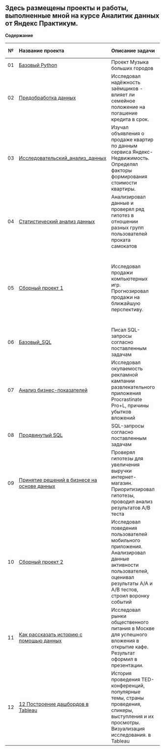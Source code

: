 ## Здесь размещены проекты и работы, выполненные мной на курсе Аналитик данных от Яндекс Практикум.

**Содержание**

|№| Название проекта              | Описание задачи           | Навыки и инструменты                   |
|:--:| :--------------------------------- | :----------------------------------- |:---------------------------|
|01 | [Базовый Python](https://github.com/kolom83/Yandex_Practicum_Data_Analis/tree/main/01%20%D0%91%D0%B0%D0%B7%D0%BE%D0%B2%D1%8B%D0%B9%20Python)| Проект Музыка больших городов| Python, Pandas |
| 02 | [Предобработка данных](https://github.com/kolom83/Yandex_Practicum_Data_Analis/tree/main/02%20%D0%9F%D1%80%D0%B5%D0%B4%D0%BE%D0%B1%D1%80%D0%B0%D0%B1%D0%BE%D1%82%D0%BA%D0%B0%20%D0%B4%D0%B0%D0%BD%D0%BD%D1%8B%D1%85)|Исследовал надёжность заёмщиков - влияет ли семейное положение на погашение кредита в срок. | Pandas, Python, Pymystem3, Counter, предобработка данных|
| 03 | [Исследовательский_анализ_данных](https://github.com/kolom83/Yandex_Practicum_Data_Analis/tree/main/03%20%D0%98%D1%81%D1%81%D0%BB%D0%B5%D0%B4%D0%BE%D0%B2%D0%B0%D1%82%D0%B5%D0%BB%D1%8C%D1%81%D0%BA%D0%B8%D0%B9_%D0%B0%D0%BD%D0%B0%D0%BB%D0%B8%D0%B7_%D0%B4%D0%B0%D0%BD%D0%BD%D1%8B%D1%85) | Изучал объявления о продаже квартир по данным сервиса Яндекс-Недвижимость. Определял факторы формирования стоимости квартиры. | Python, Pandas,  Matplotlib, исследовательский анализ, визуализация данных, предобработка данных |
| 04 | [Статистический анализ данных](https://github.com/kolom83/Yandex_Practicum_Data_Analis/tree/main/04%20%D1%81%D1%82%D0%B0%D1%82%D0%B8%D1%81%D1%82%D0%B8%D1%87%D0%B5%D1%81%D0%BA%D0%B8%D0%B9%20%D0%B0%D0%BD%D0%B0%D0%BB%D0%B8%D0%B7%20%D0%B4%D0%B0%D0%BD%D0%BD%D1%8B%D1%85) | Анализировал данные и проверял ряд гипотез в отношении разных групп пользователей проката самокатов | Python, Pandas, Matplotlib, NumPy, SciPy, описательная статистика, проверка статистических гипотез |
| 05 | [Сборный проект 1](https://github.com/kolom83/Yandex_Practicum_Data_Analis/tree/main/05%20%D1%81%D0%B1%D0%BE%D1%80%D0%BD%D1%8B%D0%B9%20%D0%BF%D1%80%D0%BE%D0%B5%D0%BA%D1%82%201) |  Исследовал продажи компьютерных игр. Прогнозировал продажи на ближайшую перспективу.  | Python, Pandas, Matplotlib, NumPy, SciPy, предобработка данных, исследовательский анализ, описательная статистика, проверка статистических гипотез |
| 06 |  [Базовый_SQL](https://github.com/kolom83/Yandex_Practicum_Data_Analis/tree/main/06%20%D0%91%D0%B0%D0%B7%D0%BE%D0%B2%D1%8B%D0%B9_SQL) | Писал SQL-запросы согласно поставленным задачам| PostgreSQL |
| 07 |  [Анализ бизнес-показателей](https://github.com/kolom83/Yandex_Practicum_Data_Analis/tree/main/07%20%D0%90%D0%BD%D0%B0%D0%BB%D0%B8%D0%B7%20%D0%B1%D0%B8%D0%B7%D0%BD%D0%B5%D1%81-%D0%BF%D0%BE%D0%BA%D0%B0%D0%B7%D0%B0%D1%82%D0%B5%D0%BB%D0%B5%D0%B9) |Исследовал окупаемость рекламной кампании развлекательного приложения Procrastinate Pro+L,  причины убытков вложений| Python, Pandas, Matplotlib, Seaborn, Datetime, NumPy, когортный анализ, юнит-экономика, продуктовые метрики |
| 08 |   [Продвинутый SQL](https://github.com/kolom83/Yandex_Practicum_Data_Analis/tree/main/08%20%D0%9F%D1%80%D0%BE%D0%B4%D0%B2%D0%B8%D0%BD%D1%83%D1%82%D1%8B%D0%B9%20SQL) | SQL-запросы согласно поставленным задачам | PostgreSQL |
| 09 |   [Принятие решений в бизнесе на основе данных ](https://github.com/kolom83/Yandex_Practicum_Data_Analis/tree/main/09%20%D0%9F%D1%80%D0%B8%D0%BD%D1%8F%D1%82%D0%B8%D0%B5%20%D1%80%D0%B5%D1%88%D0%B5%D0%BD%D0%B8%D0%B9%20%D0%B2%20%D0%B1%D0%B8%D0%B7%D0%BD%D0%B5%D1%81%D0%B5%20%D0%BD%D0%B0%20%D0%BE%D1%81%D0%BD%D0%BE%D0%B2%D0%B5%20%D0%B4%D0%B0%D0%BD%D0%BD%D1%8B%D1%85) | Проверял гипотезы для увеличения выручки интернет-магазин. Приоритизировал гипотезы, проводил анализ результатов А/В теста | Python, Pandas, Matplotlib, Datetime, NumPy, SciPy, А/В-тестирование, проверка статистических гипотез |
| 10 |   [Сборный проект 2 ](https://github.com/kolom83/Yandex_Practicum_Data_Analis/tree/main/10%20%D0%A1%D0%B1%D0%BE%D1%80%D0%BD%D1%8B%D0%B9%20%D0%BF%D1%80%D0%BE%D0%B5%D0%BA%D1%82%202) | Исследовал поведения пользователей мобильного приложения. Анализировал данные активности пользователей, оценивал результаты А/А и А/В тестов, строил воронку событий | Python, Pandas, Matplotlib, Seaborn, Plotly, Datetime, Math, NumPy, событийная аналитика, продуктовые метрики, проверка статистических гипотез, визуализация данных|
| 11 |  [Как рассказать историю с помощью данных ](https://github.com/kolom83/Yandex_Practicum_Data_Analis/tree/main/11%20%D0%9A%D0%B0%D0%BA%20%D1%80%D0%B0%D1%81%D1%81%D0%BA%D0%B0%D0%B7%D0%B0%D1%82%D1%8C%20%D0%B8%D1%81%D1%82%D0%BE%D1%80%D0%B8%D1%8E%20%D1%81%20%D0%BF%D0%BE%D0%BC%D0%BE%D1%89%D1%8C%D1%8E%20%D0%B4%D0%B0%D0%BD%D0%BD%D1%8B%D1%85)  | Исследовал рынки общественного питания в Москве для успешного вложения в открытие кафе. Результат оформил в презентации.| Python, Pandas, Matplotlib, Seaborn, Plotly, Datetime, Requests, BytesIO, визуализация данных, создание презентации|
| 12 |  [12 Построение дашбордов в Tableau](https://github.com/kolom83/Yandex_Practicum_Data_Analis/tree/main/12%20Построение%20дашбордов%20в%20Tableau)  | История проведения TED-конференций, популярные темы, страны проведения, спикеры, выступления и их просмотры. Визуализация исследования.  в Tableau| Tableau, построение дашбордов, создание презентации|
